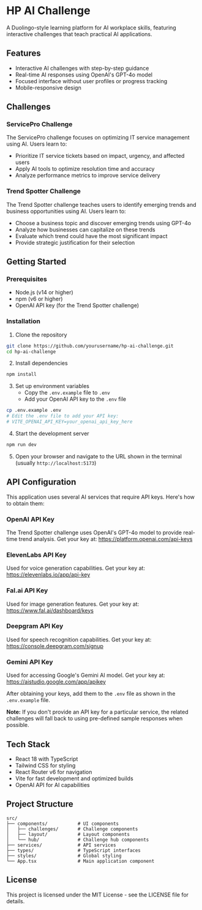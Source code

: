 # HP AI Challenge

A Duolingo-style learning platform for AI workplace skills, featuring interactive challenges that teach practical AI applications.

## Features

- Interactive AI challenges with step-by-step guidance
- Real-time AI responses using OpenAI's GPT-4o model
- Focused interface without user profiles or progress tracking
- Mobile-responsive design

## Challenges

### ServicePro Challenge

The ServicePro challenge focuses on optimizing IT service management using AI. Users learn to:

- Prioritize IT service tickets based on impact, urgency, and affected users
- Apply AI tools to optimize resolution time and accuracy
- Analyze performance metrics to improve service delivery

### Trend Spotter Challenge

The Trend Spotter challenge teaches users to identify emerging trends and business opportunities using AI. Users learn to:

- Choose a business topic and discover emerging trends using GPT-4o
- Analyze how businesses can capitalize on these trends
- Evaluate which trend could have the most significant impact
- Provide strategic justification for their selection

## Getting Started

### Prerequisites

- Node.js (v14 or higher)
- npm (v6 or higher)
- OpenAI API key (for the Trend Spotter challenge)

### Installation

1. Clone the repository
```bash
git clone https://github.com/yourusername/hp-ai-challenge.git
cd hp-ai-challenge
```

2. Install dependencies
```bash
npm install
```

3. Set up environment variables
   - Copy the `.env.example` file to `.env`
   - Add your OpenAI API key to the `.env` file
```bash
cp .env.example .env
# Edit the .env file to add your API key:
# VITE_OPENAI_API_KEY=your_openai_api_key_here
```

4. Start the development server
```bash
npm run dev
```

5. Open your browser and navigate to the URL shown in the terminal (usually `http://localhost:5173`)

## API Configuration

This application uses several AI services that require API keys. Here's how to obtain them:

### OpenAI API Key
The Trend Spotter challenge uses OpenAI's GPT-4o model to provide real-time trend analysis.
Get your key at: https://platform.openai.com/api-keys

### ElevenLabs API Key
Used for voice generation capabilities.
Get your key at: https://elevenlabs.io/app/api-key

### Fal.ai API Key
Used for image generation features.
Get your key at: https://www.fal.ai/dashboard/keys

### Deepgram API Key
Used for speech recognition capabilities.
Get your key at: https://console.deepgram.com/signup

### Gemini API Key
Used for accessing Google's Gemini AI model.
Get your key at: https://aistudio.google.com/app/apikey

After obtaining your keys, add them to the `.env` file as shown in the `.env.example` file.

**Note:** If you don't provide an API key for a particular service, the related challenges will fall back to using pre-defined sample responses when possible.

## Tech Stack

- React 18 with TypeScript
- Tailwind CSS for styling
- React Router v6 for navigation
- Vite for fast development and optimized builds
- OpenAI API for AI capabilities

## Project Structure

```
src/
├── components/           # UI components
│   ├── challenges/       # Challenge components
│   ├── layout/           # Layout components
│   └── hub/              # Challenge hub components
├── services/             # API services
├── types/                # TypeScript interfaces
├── styles/               # Global styling
└── App.tsx               # Main application component
```

## License

This project is licensed under the MIT License - see the LICENSE file for details. 